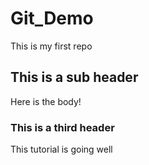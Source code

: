 # Git_Demo

This is my first repo

## This is a sub header
Here is the body!

### This is a third header
This tutorial is going well
